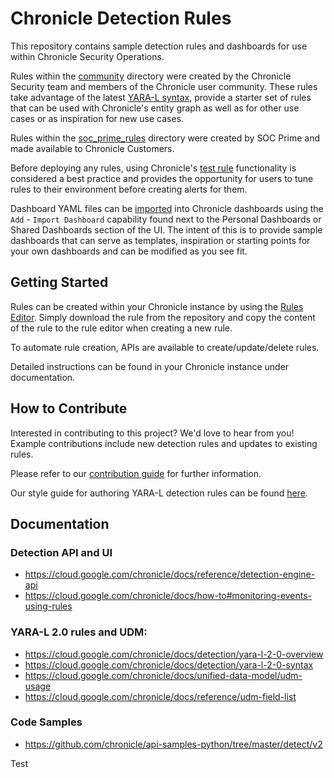# Chronicle Detection Rules

This repository contains sample detection rules and dashboards for use within
Chronicle Security Operations.

Rules within the [community](community) directory were created by the Chronicle Security team and
members of the Chronicle user community. These rules take advantage of the latest
[YARA-L syntax](https://cloud.google.com/chronicle/docs/detection/yara-l-2-0-syntax), provide a starter set of rules
that can be used with Chronicle's entity graph as well as for other use cases or as inspiration for new use cases.

Rules within the [soc_prime_rules](soc_prime_rules) directory were created by SOC Prime and made available to Chronicle
Customers.

Before deploying any rules, using Chronicle's
[test rule](https://cloud.google.com/chronicle/docs/detection/manage-all-rules) functionality is considered a best
practice and provides the opportunity for users to tune rules to their environment before creating alerts for them.

Dashboard YAML files can be
[imported](https://cloud.google.com/chronicle/docs/reports/import-export-dashboards#import_dashboards) into Chronicle
dashboards using the `Add` - `Import Dashboard` capability found next to the Personal Dashboards or Shared Dashboards
section of the UI. The intent of this is to provide sample dashboards that can serve as templates, inspiration or
starting points for your own dashboards and can be modified as you see fit.

## Getting Started

Rules can be created within your Chronicle instance by using the
[Rules Editor](https://cloud.google.com/chronicle/docs/detection/manage-all-rules). Simply download the rule from the
repository and copy the content of the rule to the rule editor when creating a new rule.

To automate rule creation, APIs are available to create/update/delete rules.

Detailed instructions can be found in your Chronicle instance under documentation.

## How to Contribute

Interested in contributing to this project? We'd love to hear from you! Example contributions include new detection
rules and updates to existing rules.

Please refer to our [contribution guide](CONTRIBUTING.md) for further information.

Our style guide for authoring YARA-L detection rules can be found [here](STYLE_GUIDE.md).

## Documentation

### Detection API and UI

* https://cloud.google.com/chronicle/docs/reference/detection-engine-api
* https://cloud.google.com/chronicle/docs/how-to#monitoring-events-using-rules

### YARA-L 2.0 rules and UDM:

* https://cloud.google.com/chronicle/docs/detection/yara-l-2-0-overview
* https://cloud.google.com/chronicle/docs/detection/yara-l-2-0-syntax
* https://cloud.google.com/chronicle/docs/unified-data-model/udm-usage
* https://cloud.google.com/chronicle/docs/reference/udm-field-list

### Code Samples

* https://github.com/chronicle/api-samples-python/tree/master/detect/v2

Test
